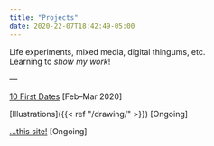 ```yaml
---
title: "Projects"
date: 2020-22-07T18:42:49-05:00
---
```


Life experiments, mixed media, digital thingums, etc.\
Learning to *show my work*!

—

[10 First Dates](http://tiny.cc/10FD) [Feb–Mar 2020]

[Illustrations]({{< ref "/drawing/" >}}) [Ongoing]

[…this site!](thissite) [Ongoing]
